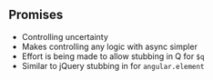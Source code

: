 ##  Promises

*  Controlling uncertainty
*  Makes controlling any logic with async simpler
*  Effort is being made to allow stubbing in Q for `$q`
  *  Similar to jQuery stubbing in for `angular.element`